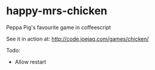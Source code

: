 happy-mrs-chicken
=================

Peppa Pig's favourite game in coffeescript

See it in action at: http://code.joejag.com/games/chicken/

Todo:

* Allow restart
